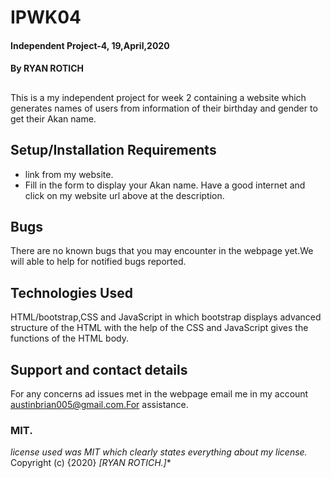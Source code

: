 # IPWK04
#### Independent Project-4,  19,April,2020
#### By **RYAN ROTICH**
##
This is a my independent project for week 2 containing a website which generates names of users from information of their birthday and gender to get their Akan name.
## Setup/Installation Requirements
* link from my website.
* Fill in the form to display your Akan name.
Have a good internet and click on my website url above at the description.
## Bugs
There are no known bugs that you may encounter in the webpage yet.We will able to help for notified bugs reported.
## Technologies Used
HTML/bootstrap,CSS and JavaScript in which bootstrap displays advanced structure of the HTML with the help of the CSS and JavaScript gives the functions of the HTML body.
## Support and contact details
For any concerns ad issues met in the webpage email me in my account austinbrian005@gmail.com.For assistance.
### MIT.
*license used was MIT which clearly states everything about my license.*
Copyright (c) {2020} *[RYAN ROTICH.]**
